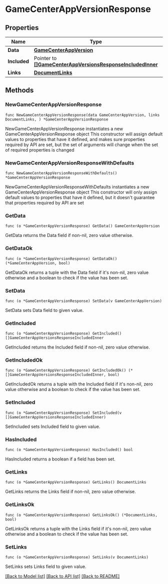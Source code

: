# GameCenterAppVersionResponse

## Properties

Name | Type | Description | Notes
------------ | ------------- | ------------- | -------------
**Data** | [**GameCenterAppVersion**](GameCenterAppVersion.md) |  | 
**Included** | Pointer to [**[]GameCenterAppVersionsResponseIncludedInner**](GameCenterAppVersionsResponseIncludedInner.md) |  | [optional] 
**Links** | [**DocumentLinks**](DocumentLinks.md) |  | 

## Methods

### NewGameCenterAppVersionResponse

`func NewGameCenterAppVersionResponse(data GameCenterAppVersion, links DocumentLinks, ) *GameCenterAppVersionResponse`

NewGameCenterAppVersionResponse instantiates a new GameCenterAppVersionResponse object
This constructor will assign default values to properties that have it defined,
and makes sure properties required by API are set, but the set of arguments
will change when the set of required properties is changed

### NewGameCenterAppVersionResponseWithDefaults

`func NewGameCenterAppVersionResponseWithDefaults() *GameCenterAppVersionResponse`

NewGameCenterAppVersionResponseWithDefaults instantiates a new GameCenterAppVersionResponse object
This constructor will only assign default values to properties that have it defined,
but it doesn't guarantee that properties required by API are set

### GetData

`func (o *GameCenterAppVersionResponse) GetData() GameCenterAppVersion`

GetData returns the Data field if non-nil, zero value otherwise.

### GetDataOk

`func (o *GameCenterAppVersionResponse) GetDataOk() (*GameCenterAppVersion, bool)`

GetDataOk returns a tuple with the Data field if it's non-nil, zero value otherwise
and a boolean to check if the value has been set.

### SetData

`func (o *GameCenterAppVersionResponse) SetData(v GameCenterAppVersion)`

SetData sets Data field to given value.


### GetIncluded

`func (o *GameCenterAppVersionResponse) GetIncluded() []GameCenterAppVersionsResponseIncludedInner`

GetIncluded returns the Included field if non-nil, zero value otherwise.

### GetIncludedOk

`func (o *GameCenterAppVersionResponse) GetIncludedOk() (*[]GameCenterAppVersionsResponseIncludedInner, bool)`

GetIncludedOk returns a tuple with the Included field if it's non-nil, zero value otherwise
and a boolean to check if the value has been set.

### SetIncluded

`func (o *GameCenterAppVersionResponse) SetIncluded(v []GameCenterAppVersionsResponseIncludedInner)`

SetIncluded sets Included field to given value.

### HasIncluded

`func (o *GameCenterAppVersionResponse) HasIncluded() bool`

HasIncluded returns a boolean if a field has been set.

### GetLinks

`func (o *GameCenterAppVersionResponse) GetLinks() DocumentLinks`

GetLinks returns the Links field if non-nil, zero value otherwise.

### GetLinksOk

`func (o *GameCenterAppVersionResponse) GetLinksOk() (*DocumentLinks, bool)`

GetLinksOk returns a tuple with the Links field if it's non-nil, zero value otherwise
and a boolean to check if the value has been set.

### SetLinks

`func (o *GameCenterAppVersionResponse) SetLinks(v DocumentLinks)`

SetLinks sets Links field to given value.



[[Back to Model list]](../README.md#documentation-for-models) [[Back to API list]](../README.md#documentation-for-api-endpoints) [[Back to README]](../README.md)


